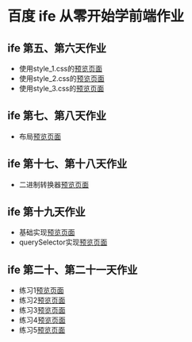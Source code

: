 # 百度 ife 从零开始学前端作业

## ife 第五、第六天作业

* 使用style_1.css的[预览页面](https://p-jiangh.github.io/ife-web-basis-lesson/ife-beginner-5-6/resume_style1.html)
* 使用style_2.css的[预览页面](https://p-jiangh.github.io/ife-web-basis-lesson/ife-beginner-5-6/resume_style2.html)
* 使用style_3.css的[预览页面](https://p-jiangh.github.io/ife-web-basis-lesson/ife-beginner-5-6/resume_style3.html)

## ife 第七、第八天作业

* 布局[预览页面](https://p-jiangh.github.io/ife-web-basis-lesson/ife-beginner-7-8/index.html)

## ife 第十七、第十八天作业

* 二进制转换器[预览页面](https://p-jiangh.github.io/ife-web-basis-lesson/ife-beginner-17-18/index.html)

## ife 第十九天作业

* 基础实现[预览页面](https://p-jiangh.github.io/ife-web-basis-lesson/ife-beginner-19/findDOM-base.html)
* querySelector实现[预览页面](https://p-jiangh.github.io/ife-web-basis-lesson/ife-beginner-19/findDOM-query.html)

## ife 第二十、第二十一天作业

* 练习1[预览页面](https://p-jiangh.github.io/ife-web-basis-lesson/ife-beginner-20-21/code-1.html)
* 练习2[预览页面](https://p-jiangh.github.io/ife-web-basis-lesson/ife-beginner-20-21/code-2.html)
* 练习3[预览页面](https://p-jiangh.github.io/ife-web-basis-lesson/ife-beginner-20-21/code-3.html)
* 练习4[预览页面](https://p-jiangh.github.io/ife-web-basis-lesson/ife-beginner-20-21/code-4.html)
* 练习5[预览页面](https://p-jiangh.github.io/ife-web-basis-lesson/ife-beginner-20-21/code-5.html)

